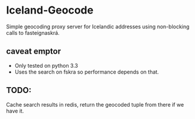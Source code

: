 # Iceland-Geocode

Simple geocoding proxy server for Icelandic addresses using non-blocking calls to fasteignaskrá.

## caveat emptor

* Only tested on python 3.3
* Uses the search on fskra so performance depends on that.

## TODO:

Cache search results in redis, return the geocoded tuple from there if we have it.
